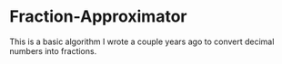# Fraction-Approximator
This is a basic algorithm I wrote a couple years ago to convert decimal numbers into fractions.
